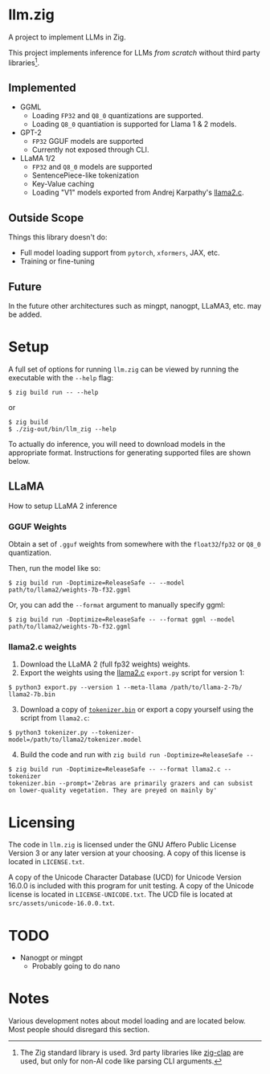 
# llm.zig
A project to implement LLMs in Zig.

This project implements inference for LLMs *from scratch* without third
party libraries[^1].

[^1]: The Zig standard library is used. 3rd party libraries
like [zig-clap](https://github.com/Hejsil/zig-clap) are used, but only for
non-AI code like parsing CLI arguments.

## Implemented
- GGML
    - Loading `FP32` and `Q8_0` quantizations are supported.
    - Loading `Q8_0` quantiation is supported for Llama 1 & 2 models.
- GPT-2
    - `FP32` GGUF models are supported
    - Currently not exposed through CLI.
- LLaMA 1/2
    - `FP32` and `Q8_0` models are supported
    - SentencePiece-like tokenization
    - Key-Value caching
    - Loading "V1" models exported from Andrej Karpathy's [llama2.c](https://github.com/karpathy/llama2.c).

## Outside Scope
Things this library doesn't do:
- Full model loading support from `pytorch`, `xformers`, JAX, etc.
- Training or fine-tuning

## Future
In the future other architectures such as mingpt, nanogpt, LLaMA3, etc. may be added.

# Setup

A full set of options for running `llm.zig` can be viewed by running the executable with the
`--help` flag:

```
$ zig build run -- --help
```
or
```
$ zig build
$ ./zig-out/bin/llm_zig --help
```

To actually do inference, you will need to download models in the appropriate
format. Instructions for generating supported files are shown below.

## LLaMA
How to setup LLaMA 2 inference

### GGUF Weights
Obtain a set of `.gguf` weights from somewhere with the `float32`/`fp32` or `Q8_0` quantization.

Then, run the model like so:

```
$ zig build run -Doptimize=ReleaseSafe -- --model path/to/llama2/weights-7b-f32.ggml
```

Or, you can add the `--format` argument to manually specify ggml:
```
$ zig build run -Doptimize=ReleaseSafe -- --format ggml --model path/to/llama2/weights-7b-f32.ggml
```



### llama2.c weights
1. Download the LLaMA 2 (full fp32 weights) weights.
2. Export the weights using the [llama2.c](https://github.com/karpathy/llama2.c) `export.py` script for version 1:
```
$ python3 export.py --version 1 --meta-llama /path/to/llama-2-7b/ llama2-7b.bin
```
3. Download a copy of
[`tokenizer.bin`](https://github.com/karpathy/llama2.c/blob/master/tokenizer.bin)
or export a copy yourself using the script from `llama2.c`:
```
$ python3 tokenizer.py --tokenizer-model=/path/to/llama2/tokenizer.model
```
4. Build the code and run with `zig build run -Doptimize=ReleaseSafe --`
```
$ zig build run -Doptimize=ReleaseSafe -- --format llama2.c --tokenizer
tokenizer.bin --prompt='Zebras are primarily grazers and can subsist on lower-quality vegetation. They are preyed on mainly by'
```

# Licensing
The code in `llm.zig` is licensed under the GNU Affero Public License Version 3 or any
later version at your choosing. A copy of this license is located in `LICENSE.txt`.

A copy of the Unicode Character Database (UCD) for Unicode Version 16.0.0 is included with this program for
unit testing. A copy of the Unicode license is located in `LICENSE-UNICODE.txt`.
The UCD file is located at `src/assets/unicode-16.0.0.txt`.

# TODO
- Nanogpt or mingpt
    - Probably going to do nano

# Notes
Various development notes about model loading and are located below. Most people
should disregard this section.
